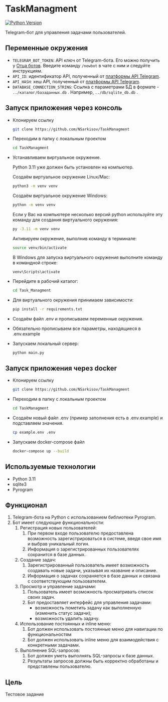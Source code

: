 # TaskManagment

[![Python Version](https://img.shields.io/badge/Python-3.11-blue.svg?logo=python)](https://www.python.org/downloads/release/python-3210/)

Telegram-бот для управления задачами пользователей.

## Переменные окружения

- `TELEGRAM_BOT_TOKEN`: API ключ от Telegram-бота. Его можно получить у [Отца ботов](https://telegram.me/botfather). Введите команду `/newbot` в чате с ним и следуйте инструкциям.
- `API_ID`: идентификатор API, полученный от [платформы API Telegram](https://my.telegram.org/apps).
- `API_HASH`: хеш API, полученный от [платформы API Telegram](https://my.telegram.org/apps).
- `DATABASE_CONNECTION_STRING`: Ссылка с параметрами БД в формате - `../каталог/базаданных.db` . Например, `../db/sqlite_db.db` .

## Запуск приложения через консоль

- Клонируем ссылку

  ```bash
  git clone https://github.com/NSarkisov/TaskManagment
  ```
- Переходим в папку с локальным проектом

  ```bash
  cd TaskManagment
  ```
- Устанавливаем виртуальное окружение.
  
  Python 3.11 уже должен быть установлен на компьютер.

  Создаём виртуальное окружение Linux/Mac:
  ```bash
  python3 -m venv venv
  ```
  Создаём виртуальное окружение Windows:
    ```bash
  python -m venv venv
  ```

  Если у Вас на компьютере несколько версий python используйте эту команду для создания виртуального окружения:
  ```bash
  py -3.11 -m venv venv
  ```
  Активируем окружение, выполнив команду в терминале:
  ```bash
  source venv/bin/activate
  ```
  В Windows для запуска виртуального окружения выполните команду в командной строке:
  ```shell
  venv\Scripts\activate
  ```
- Перейдите в рабочий каталог:
  ```bash
  cd Task_Managment
  ```
- Для виртуального окружения принимаем зависимости:
  ```bash
  pip install -r requirements.txt
  ```
- Создаём файл .env и прописываем переменные окружения.
- Обязательно прописываем все параметры, находящиеся в .env.example

- Запускаем локальный сервер:
  ```bash
  python main.py
  ```

## Запуск приложения через docker

- Клонируем ссылку

  ```bash
  git clone https://github.com/NSarkisov/TaskManagment
  ```

- Переходим в папку с локальным проектом

  ```bash
  cd TaskManagment
  ```

- Создаём новый файл .env (пример заполнения есть в .env.example) и подставляем значения.

  ```bash
  cp example.env .env
  ```
- Запускаем docker-compose файл

  ```bash
  docker-compose up --build
  ```

## Используемые технологии
- Python 3.11
- sqlite3
- Pyrogram

## Функционал

1. Telegram-бота на Python с использованием библиотеки Pyrogram.
2. Бот имеет следующие функциональности:
    1. Регистрация новых пользователей:
        1. При первом входе пользователю предоставлена возможность зарегистрироваться в системе, введя свое имя и выбрав уникальный логин.
        2. Информация о зарегистрированных пользователях сохранится в базе данных.
    2. Создание задач:
        1. Зарегистрированный пользователь имеет возможность создавать новые задачи, указывая их название и описание.
        2. Информация о задачах сохраняется в базе данных и связана с соответствующим пользователем.
    3. Просмотр и управление задачами:
        1. Пользователь имеет возможность просматривать список своих задач.
        2. Бот предоставляет интерфейс для управления задачами:
            - возможность пометить задачу как выполненную (изменить статус задачи);
            - возможность удалить задачу.
    4. Использование постоянных и inline меню:
        1. Бот должен использовать постоянные меню для навигации по функциональностям
        2. Бот должен использовать inline меню для взаимодействия с конкретными задачами.
    5. Выполнение SQL-запросов:
        1. Бот должен уметь выполнять SQL-запросы к базе данных.
        2. Результаты запросов должны быть корректно обработаны и представлены пользователю.

## Цель

Тестовое задание
